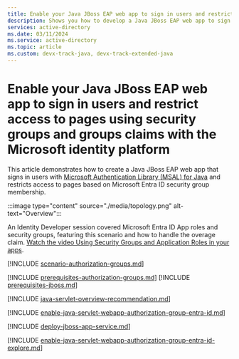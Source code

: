 ```yaml
---
title: Enable your Java JBoss EAP web app to sign in users and restrict access to pages using security groups and groups claims with the Microsoft identity platform
description: Shows you how to develop a Java JBoss EAP web app to sign in users and restrict access to pages using security groups and groups claims with the Microsoft identity platform.
services: active-directory
ms.date: 03/11/2024
ms.service: active-directory
ms.topic: article
ms.custom: devx-track-java, devx-track-extended-java
---
```


# Enable your Java JBoss EAP web app to sign in users and restrict access to pages using security groups and groups claims with the Microsoft identity platform

This article demonstrates how to create a Java JBoss EAP web app that signs in users with [Microsoft Authentication Library (MSAL) for Java](https://github.com/AzureAD/microsoft-authentication-library-for-java) and restricts access to pages based on Microsoft Entra ID security group membership.

:::image type="content" source="./media/topology.png" alt-text="Overview":::

An Identity Developer session covered Microsoft Entra ID App roles and security groups, featuring this scenario and how to handle the overage claim. [Watch the video Using Security Groups and Application Roles in your apps](https://www.youtube.com/watch?v=LRoc-na27l0).

[!INCLUDE [scenario-authorization-groups.md](includes/scenario-authorization-groups.md)]

[!INCLUDE [prerequisites-authorization-groups.md](includes/prerequisites-authorization-groups.md)]
[!INCLUDE [prerequisites-jboss.md](includes/prerequisites-jboss.md)]

[!INCLUDE [java-servlet-overview-recommendation.md](includes/java-servlet-overview-recommendation.md)]

[!INCLUDE [enable-java-servlet-webapp-authorization-group-entra-id.md](includes/enable-java-servlet-webapp-authorization-group-entra-id.md)]

[!INCLUDE [deploy-jboss-app-service.md](includes/deploy-jboss-app-service.md)]

[!INCLUDE [enable-java-servlet-webapp-authorization-group-entra-id-explore.md](includes/enable-java-servlet-webapp-authorization-group-entra-id-explore.md)]
